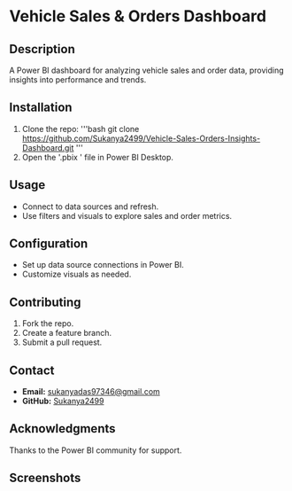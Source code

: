 # Vehicle Sales & Orders Dashboard

## Description
A Power BI dashboard for analyzing vehicle sales and order data, providing insights into performance and trends.

## Installation
1. Clone the repo:
   '''bash
   git clone https://github.com/Sukanya2499/Vehicle-Sales-Orders-Insights-Dashboard.git
   '''
2. Open the '.pbix ' file in Power BI Desktop.

## Usage
- Connect to data sources and refresh.
- Use filters and visuals to explore sales and order metrics.

## Configuration
- Set up data source connections in Power BI.
- Customize visuals as needed.

## Contributing
1. Fork the repo.
2. Create a feature branch.
3. Submit a pull request.

## Contact
- **Email:** sukanyadas97346@gmail.com
- **GitHub:** [Sukanya2499](https://github.com/Sukanya2499)

## Acknowledgments
Thanks to the Power BI community for support.

## Screenshots

